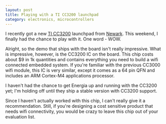```yaml
---
layout: post
title: Playing with a TI CC3200 launchpad
category: electronics, microcontrollers
---
```


I recently got a new [TI CC3200](http://canada.newark.com/texas-instruments/cc3200-launchxl/simplelink-cc3200-wi-fi-launchpad/dp/53X9474) launchpad from [Newark](http://www.newark.com/). This weekend, I finally had the chance to play with it. One word - WOW.

Alright, so the demo that ships with the board isn't really impressive. What is impressive, however, is the CC3200 IC on the board. This chip costs about $9 in 1k quantities and contains everything you need to build a wifi connected embedded system. If you're familiar with the previous CC3000 wifi module, this IC is very similar, except it comes as a 64 pin QFN and includes an ARM Cortex-M4 applications processor.

I haven't had the chance to get Energia up and running with the CC3200 yet; I'm holding off until they ship a stable version with CC3200 support.

Since I haven't actually worked with this chip, I can't really give it a recommendation. Still, if you're designing a cost sensitive product that needs wifi connectivity, you would be crazy to leave this chip out of your evaluation list.